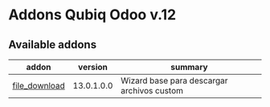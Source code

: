 Addons Qubiq Odoo v.12
======================

[//]: # (addons)

Available addons
----------------
addon | version | summary
--- | --- | ---
[file_download](file_download/)| 13.0.1.0.0 | Wizard base para descargar archivos custom

[//]: # (end addons)
